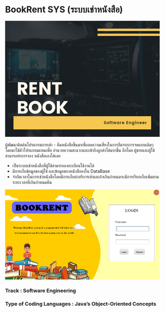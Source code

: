 # BookRent SYS (ระบบเช่าหนังสือ)

<img src="./img_books/01.jpg">
<p>ผู้พัฒนาคิดค้นโปรแกรมการเช่า - คืนหนังสือขึ้นมาเพื่อลดความเสี่ยงในการลืมจากการจดแบบเดิมๆ โดยมาใช้ตัวโปรแกรมแทนเพื่อ
อำนวยความสะดวกและเข้าถึงลูกค้าได้มากขึ้น
อีกโดย ผู้ขายและผู้ใช้สามารถทำการจอง
หนังสือเองได้เลย</p>
<ul>
	<li>เป็นระบบเช่าหนังสือที่ผู้ใช้สามารถลงทะเบียนใช้งานได้</li>
	<li>มีการเก็บข้อมูลของผู้ใช้ และข้อมูลของหนังสือลงใน DataBase</li>
	<li>จำกัดเวลาในการเช่าหนังสือโดยมีการเก็บค่าบริการเช่าและถ้าเกินกำหนดจะมีการเรียกเก็บเพิ่มตามระยะเวลาที่เกินกำหนดคืน</li>
</ul>
<img src="./img_books/02.jpg">
<h3>Track : <b>Software Engineering</b></h3>
<h3>Type of Coding Languages : <b>Java’s Object-Oriented Concepts</b></h3>
